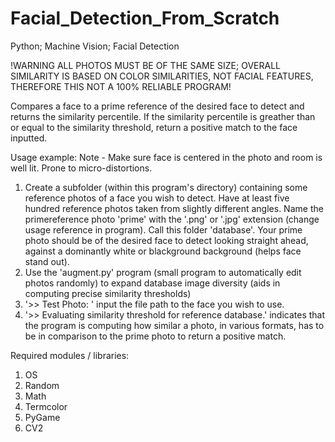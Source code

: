 # Facial_Detection_From_Scratch
Python; Machine Vision; Facial Detection

!WARNING ALL PHOTOS MUST BE OF THE SAME SIZE; OVERALL SIMILARITY IS BASED ON COLOR SIMILARITIES, NOT FACIAL FEATURES, THEREFORE THIS NOT A 100% RELIABLE PROGRAM! 

Compares a face to a prime reference of the desired face to detect and returns the similarity percentile. If the similarity percentile is greather than or equal to the similarity threshold, return a positive match 
to the face inputted.

Usage example:
  Note - Make sure face is centered in the photo and room is well lit. Prone to micro-distortions.
  1. Create a subfolder (within this program's directory) containing some reference photos of a face you wish to detect. Have at least five hundred reference photos taken from
     slightly different angles. Name the primereference photo 'prime' with the '.png' or '.jpg' extension (change usage reference in program). Call this folder 'database'. Your prime photo should be of the
     desired face to detect looking straight ahead, against a dominantly white or blackground background (helps face stand out).
  2. Use the 'augment.py' program (small program to automatically edit photos randomly) to expand database image diversity (aids in computing precise similarity thresholds)
  3. '>> Test Photo: ' input the file path to the face you wish to use.
  4. '>> Evaluating similarity threshold for reference database.' indicates that the program is computing how similar a photo, in various formats, has to be in comparison to the prime photo to return a positive match.

Required modules / libraries:
  1. OS
  2. Random
  3. Math
  4. Termcolor
  5. PyGame
  6. CV2

